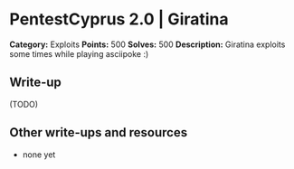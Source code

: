 # PentestCyprus 2.0 | Giratina

**Category:** Exploits
**Points:** 500
**Solves:** 500
**Description:** 
Giratina exploits some times while playing asciipoke :)

## Write-up

(TODO)

## Other write-ups and resources

* none yet
